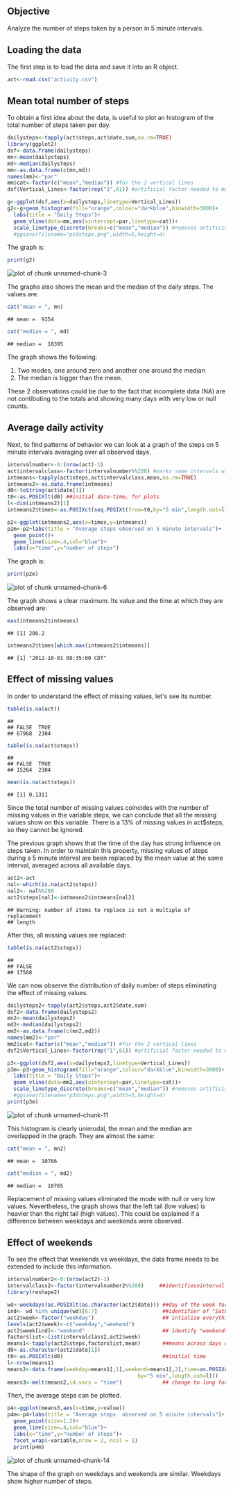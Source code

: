 ## Objective

Analyze the number of steps taken by a person in 5 minute intervals. 


## Loading the data

The first step is to load the data and save it into an R object.


```r
act<-read.csv("activity.csv")
```


## Mean total number of steps

To obtain a first idea about the data, is useful to plot an histogram of the total number of steps taken per day.


```r
dailysteps<-tapply(act$steps,act$date,sum,na.rm=TRUE)
library(ggplot2)
dsf<-data.frame(dailysteps)
mn<-mean(dailysteps)
md<-median(dailysteps)
mm<-as.data.frame(c(mn,md))
names(mm)<-"par"
mm$cat<-factor(c("mean","median")) #for the 2 vertical lines
dsf$Vertical_Lines<-factor(rep("1",61)) #artificial factor needed to make a legend

g<-ggplot(dsf,aes(x=dailysteps,linetype=Vertical_Lines))
g2<-g+geom_histogram(fill="orange",colour="darkblue",binwidth=3000)+
  labs(title = "Daily Steps")+
  geom_vline(data=mm,aes(xintercept=par,linetype=cat))+
  scale_linetype_discrete(breaks=c("mean","median")) #removes artificial factor from legend
  #ggsave(filename="p1dsteps.png",width=5,height=4)
```
The graph is:

```r
print(g2)
```

![plot of chunk unnamed-chunk-3](figure/unnamed-chunk-3.png) 

The graphs also shows the mean and the median of the daily steps.
The values are:

```r
cat("mean = ", mn)
```

```
## mean =  9354
```

```r
cat("median = ", md)
```

```
## median =  10395
```
The graph shows the following:
 
1. Two modes, one around zero and another one around the median
2. The median is bigger than the mean.

These 2 observations could be due to the fact that incomplete data (NA) are not contibuting to the totals and showing many days with very low or null counts.


## Average daily activity

Next, to find patterns of behavior we can look at a graph of the steps on 5 minute intervals averaging over all observed days. 


```r
intervalnumber<-0:(nrow(act)-1)
act$intervalclass<-factor(intervalnumber%%288) #marks same intervals with reminder function
intmeans<-tapply(act$steps,act$intervalclass,mean,na.rm=TRUE)
intmeans2<-as.data.frame(intmeans)
d0<-toString(act$date[1])
t0<-as.POSIXlt(d0) ##initial date-time, for plots   
l<-dim(intmeans2)[1]
intmeans2$times<-as.POSIXct(seq.POSIXt(from=t0,by="5 min",length.out=l)) #initial times of intervals

p2<-ggplot(intmeans2,aes(x=times,y=intmeans))
p2m<-p2+labs(title = "Average steps observed on 5 minute intervals")+
  geom_point()+
  geom_line(size=.4,col="blue")+
  labs(x="time",y="number of steps")
```
The graph is:

```r
print(p2m)
```

![plot of chunk unnamed-chunk-6](figure/unnamed-chunk-6.png) 

The graph shows a clear maximum. Its value and the time at which they are observed are:

```r
max(intmeans2$intmeans)
```

```
## [1] 206.2
```

```r
intmeans2$times[which.max(intmeans2$intmeans)]
```

```
## [1] "2012-10-01 08:35:00 CDT"
```
 

## Effect of missing values

In order to understand the effect of missing values, let's see its number. 

```r
table(is.na(act))
```

```
## 
## FALSE  TRUE 
## 67968  2304
```

```r
table(is.na(act$steps))
```

```
## 
## FALSE  TRUE 
## 15264  2304
```

```r
mean(is.na(act$steps))
```

```
## [1] 0.1311
```
Since the total number of missing values coincides with the number of missing values in the variable steps, we can conclude that all the missing values show on this variable. There is a 13% of missing values in act$steps, so they cannot be ignored.

The previous graph shows that the time of the day has strong influence on steps taken. In order to maintain this property, missing values of steps during a 5 minute interval are been replaced by the mean value at the same interval, averaged across all available days.


```r
act2<-act
nal<-which(is.na(act2$steps))
nal2<- nal%%288
act2$steps[nal]<-intmeans2$intmeans[nal2]
```

```
## Warning: number of items to replace is not a multiple of replacement
## length
```
After this, all missing values are replaced:


```r
table(is.na(act2$steps))
```

```
## 
## FALSE 
## 17568
```
We can now observe the distribution of daily number of steps eliminating the effect of missing values.

```r
dailysteps2<-tapply(act2$steps,act2$date,sum)
dsf2<-data.frame(dailysteps2)
mn2<-mean(dailysteps2)
md2<-median(dailysteps2)
mm2<-as.data.frame(c(mn2,md2))
names(mm2)<-"par"
mm2$cat<-factor(c("mean","median")) #for the 2 vertical lines
dsf2$Vertical_Lines<-factor(rep("1",61)) #artificial factor needed to make a legend

p3<-ggplot(dsf2,aes(x=dailysteps2,linetype=Vertical_Lines))
p3m<-p3+geom_histogram(fill="orange",colour="darkblue",binwidth=3000)+
  labs(title = "Daily Steps")+
  geom_vline(data=mm2,aes(xintercept=par,linetype=cat))+
  scale_linetype_discrete(breaks=c("mean","median")) #removes artificial factor from legend
  #ggsave(filename="p3dsteps.png",width=5,height=4)
print(p3m)
```

![plot of chunk unnamed-chunk-11](figure/unnamed-chunk-11.png) 


This histogram is clearly unimodal, the mean and the median are overlapped in the graph. They are almost the same:

```r
cat("mean = ", mn2)
```

```
## mean =  10766
```

```r
cat("median = ", md2)
```

```
## median =  10765
```
Replacement of missing values eliminated the mode with null or very low values. Nevertheless, the graph shows that the left tail (low values) is heavier than the right tail (high values). This could be explained if a difference between weekdays and weekends were observed.


## Effect of weekends

To see the effect that weekends vs weekdays, the data frame needs to be extended to include this information.


```r
intervalnumber2<-0:(nrow(act2)-1)
intervalclass2<-factor(intervalnumber2%%288)     ##identifiesninterval for average
library(reshape2)

wd<-weekdays(as.POSIXlt(as.character(act2$date))) ##day of the week for every observation
ind<- wd %in% unique(wd)[6:7]                     ##identifier of "Saturdays" and "Sundays"
act2$week<-factor("weekday")                      ## intialize everything as "weekday"
levels(act2$week)<-c("weekday","weekend") 
act2$week[ind]<-"weekend"                         ## identify "weekends"
factorslist<-list(intervalclass2,act2$week)
means1<-tapply(act2$steps,factorslist,mean)       ##means across days of same type
d0<-as.character(act2$date[1])
t0<-as.POSIXlt(d0)                                ##initial time
l<-nrow(means1)
means2<-data.frame(weekday=means1[,1],weekend=means1[,2],time=as.POSIXct(seq.POSIXt(from=t0,
                                          by="5 min",length.out=l)))
means3<-melt(means2,id.vars = "time")             ## change to long format
```
Then, the average steps can be plotted.

```r
p4<-ggplot(means3,aes(x=time,y=value))
p4m<-p4+labs(title = "Average steps  observed on 5 minute intervals")+
  geom_point(size=1.2)+
  geom_line(size=.4,col="blue")+
  labs(x="time",y="number of steps")+
  facet_wrap(~variable,nrow = 2, ncol = 1)
  print(p4m)
```

![plot of chunk unnamed-chunk-14](figure/unnamed-chunk-14.png) 


The shape of the graph on weekdays and weekends are similar. Weekdays show higher number of steps.

